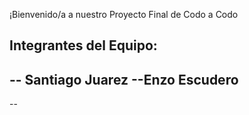 ¡Bienvenido/a a nuestro Proyecto Final de Codo a Codo

## Integrantes del Equipo:

-- Santiago Juarez
--Enzo Escudero
--
--


